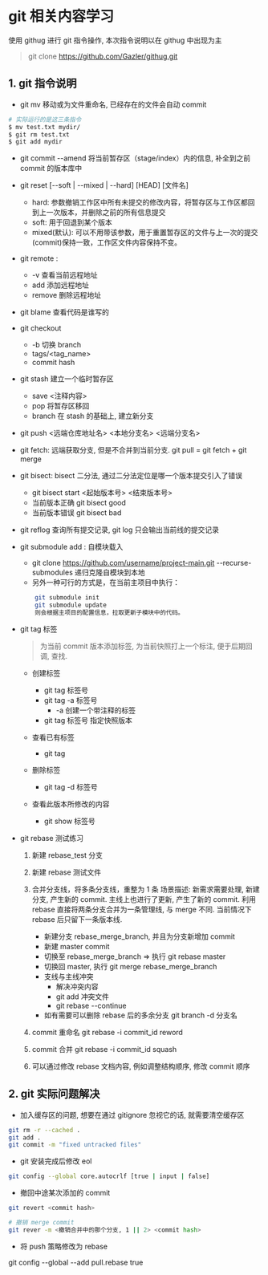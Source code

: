 # git 相关内容学习

使用 githug 进行 git 指令操作, 本次指令说明以在 githug 中出现为主

> git clone https://github.com/Gazler/githug.git

## 1. git 指令说明

- git mv <oldfile> <newfile>
移动或为文件重命名, 已经存在的文件会自动 commit
```bash 
# 实际运行的是这三条指令
$ mv test.txt mydir/
$ git rm test.txt
$ git add mydir
```

- git commit --amend 将当前暂存区（stage/index）内的信息, 补全到之前 commit 的版本库中

- git reset [--soft | --mixed | --hard] [HEAD] [文件名]
    - hard: 参数撤销工作区中所有未提交的修改内容，将暂存区与工作区都回到上一次版本，并删除之前的所有信息提交
    - soft: 用于回退到某个版本
    - mixed(默认): 可以不用带该参数，用于重置暂存区的文件与上一次的提交(commit)保持一致，工作区文件内容保持不变。

- git remote :
    - \-v 查看当前远程地址
    - add 添加远程地址
    - remove 删除远程地址

- git blame 查看代码是谁写的

- git checkout 
    - \-b 切换 branch
    - tags/<tag_name>
    - commit hash

- git stash 建立一个临时暂存区
    - save <注释内容>
    - pop 将暂存区移回
    - branch 在 stash 的基础上, 建立新分支

- git push <远端仓库地址名> <本地分支名> <远端分支名> 

- git fetch: 远端获取分支, 但是不合并到当前分支. git pull = git fetch + git merge

- git bisect: bisect 二分法, 通过二分法定位是哪一个版本提交引入了错误
    - git bisect start <起始版本号> <结束版本号>
    - 当前版本正确 git bisect good
    - 当前版本错误 git bisect bad

- git reflog 查询所有提交记录, git log 只会输出当前线的提交记录

- git submodule add : 自模块载入
    - git clone https://github.com/username/project-main.git --recurse-submodules 递归克隆自模块到本地
    - 另外一种可行的方式是，在当前主项目中执行：
    ```bash
        git submodule init
        git submodule update
        则会根据主项目的配置信息，拉取更新子模块中的代码。
    ```

- git tag 标签
    > 为当前 commit 版本添加标签, 为当前快照打上一个标注, 便于后期回调, 查找.
    - 创建标签 
        - git tag 标签号
        - git tag -a 标签号
            - -a 创建一个带注释的标签
        - git tag 标签号 指定快照版本

    - 查看已有标签 
        - git tag

    - 删除标签
        - git tag -d 标签号

    - 查看此版本所修改的内容
        - git show 标签号


- git rebase 测试练习
    1. 新建 rebase_test 分支
    2. 新建 rebase 测试文件
    3. 合并分支线，将多条分支线，重整为 1 条
    场景描述: 新需求需要处理, 新建分支, 产生新的 commit. 主线上也进行了更新, 产生了新的 commit. 
    利用 rebase 直接将两条分支合并为一条管理线, 与 merge 不同. 当前情况下 rebase 后只留下一条版本线.

        - 新建分支 rebase_merge_branch, 并且为分支新增加 commit
        - 新建 master commit    
        - 切换至 rebase_merge_branch => 执行 git rebase master
        - 切换回 master, 执行 git merge rebase_merge_branch
        - 支线与主线冲突
            - 解决冲突内容
            - git add 冲突文件
            - git rebase --continue
        - 如有需要可以删除 rebase 后的多余分支 git branch -d 分支名

    4. commit 重命名 git rebase -i commit_id reword
    5. commit 合并 git rebase -i commit_id squash
    6. 可以通过修改 rebase 文档内容, 例如调整结构顺序, 修改 commit 顺序


## 2. git 实际问题解决

- 加入缓存区的问题, 想要在通过 gitignore 忽视它的话, 就需要清空缓存区
```bash
git rm -r --cached .
git add .
git commit -m "fixed untracked files"
```

- git 安装完成后修改 eol
```bash 
git config --global core.autocrlf [true | input | false]
```

- 撤回中途某次添加的 commit
```bash
git revert <commit hash>

# 撤销 merge commit 
git rever -m <撤销合并中的那个分支, 1 || 2> <commit hash>

```

- 将 push 策略修改为 rebase

git config --global --add pull.rebase true